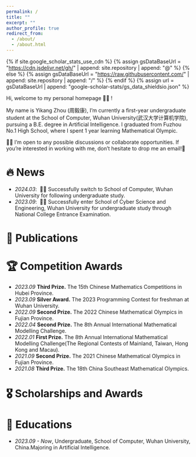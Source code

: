 ```yaml
---
permalink: /
title: ""
excerpt: ""
author_profile: true
redirect_from: 
  - /about/
  - /about.html
---
```


{% if site.google_scholar_stats_use_cdn %}
{% assign gsDataBaseUrl = "https://cdn.jsdelivr.net/gh/" | append: site.repository | append: "@" %}
{% else %}
{% assign gsDataBaseUrl = "https://raw.githubusercontent.com/" | append: site.repository | append: "/" %}
{% endif %}
{% assign url = gsDataBaseUrl | append: "google-scholar-stats/gs_data_shieldsio.json" %}

<span class='anchor' id='about-me'></span>

Hi, welcome to my personal homepage 👋👋 !

My name is Yikang Zhou (周毅康), I’m currently a first-year undergraduate student at the School of Computer, Wuhan University(武汉大学计算机学院), pursuing a B.E. degree in Artificial Intelligence. I graduated from Fuzhou No.1 High School, where I spent 1 year learning Mathematical Olympic.

🤝🤝 I’m open to any possible discussions or collaborate opportunities. If you’re interested in working with me, don’t hesitate to drop me an email!📧

# 🔥 News
- *2024.03*: &nbsp;🎉🎉 Successfully switch to School of Computer, Wuhan University for following undergraduate study.
- *2023.09*: &nbsp;🎉🎉 Successfully enter School of Cyber Science and Engineering, Wuhan University for undergraduate study through National College Entrance Examination.

# 📝 Publications 

# 🏆 Competition Awards
- *2023.09* **Third Prize.** The 15th Chinese Mathematics Competitions in Hubei Province.
- *2023.09* **Silver Award.** The 2023 Programming Contest for freshman at Wuhan University.
- *2022.09* **Second Prize.** The 2022 Chinese Mathematical Olympics in Fujian Province.
- *2022.04* **Second Prize.** The 8th Annual International Mathematical Modelling Challenge.
- *2022.01* **First Prize.** The 8th Annual International Mathematical Modelling Challenge(The Regional Contests of Mainland, Taiwan, Hong Kong and Macau).
- *2021.09* **Second Prize.** The 2021 Chinese Mathematical Olympics in Fujian Province.
- *2021.08* **Third Prize.** The 18th China Southeast Mathematical Olympics.

# 🎖 Scholarships and Awards  

# 📖 Educations
- *2023.09 - Now*, Undergraduate, School of Computer, Wuhan University, China.Majoring in Artificial Intelligence. 

